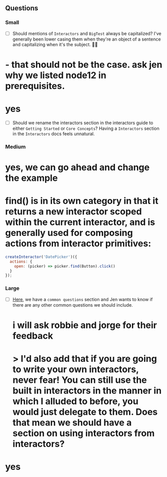 <!--
removed from bigtest docs in order to strip it down to barebones for soft launch

guides
  browser-config
    - cross-browser parallel testing
    - ios/android simulators
    - enabling safari automation
  ci-setup
    - mainly for chrome and firefox. for running safari tests in ci, contact us in discord for the diy instructions.
    - Chromedriver unzipping issues
      - CHROMEWEBDRIVER env variable for github actions
      - SSH into circleci and confirm it's at usr/local/bin/chromedriver
      https://github.com/actions/virtual-environments/pull/269/files
      https://github.com/cvex/trade/issues/152
    - safari diy setup
  code-coverage
concepts
  test-tree
  steps-assertions
-->

## Questions
### Small
- [ ] Should mentions of `Interactors` and `BigTest` always be capitalized? I've generally been lower casing them when they're an object of a sentence and capitalizing when it's the subject. 🤷‍♂️
<!-- - [ ] Node12 is listed as one of the prerequisites for Interactors. Is that the only version of Node that's compatible? -->
  # - that should not be the case. ask jen why we listed node12 in prerequisites.
<!-- - [ ] Should we include the `Page` interactor in the page that lists all the pre-made ones offered by BigTest? -->
  # yes
- [ ] Should we rename the interactors section in the interactors guide to either `Getting Started` or `Core Concepts`? Having a `Interactors` section in the `Interactors` docs feels unnatural.

### Medium
<!-- - [ ] In our example we use the `Button` interactor. We would like to swap it out for `TextField` but I was debating whether to wait for the `jsdom` issue to be resolved or if it's safe to assume we'll have a solution before the launch. -->
  # yes, we can go ahead and change the example
<!-- - [ ] Are `.exists()`, `.has()`, `.is()`, `.absent()`, and `.find()` technically actions? We introduce actions in the context of writing your own interactors but I'm wondering if we should introduce the five mentioned as the "default actions that are available on all interactors".
  - In the quick start examples we assert against `exists()` and `absent()` but don't really connect the dot between these methods and interactors. If we say they're actions, we could include a short sentence to mention that these are technically actions and are returning a boolean. -->
  # find() is in its own category in that it returns a new interactor scoped within the current interactor, and is generally used for composing actions from interactor primitives:
```js
createInteractor('DatePicker')({
  actions: {
    open: (picker) => picker.find(Button).click()
  }
});
```

### Large
- [ ] [Here](https://deploy-preview-662--bigtest.netlify.app/docs/interactors/interactors/write-your-own#common-questions), we have a `common questions` section and Jen wants to know if there are any other common questions we should include.
  # i will ask robbie and jorge for their feedback
  <!-- - [ ] And regarding the [second question](http://localhost:3000/docs/interactors/interactors/write-your-own#i-have-an-interaction-that-is-really-difficult-to-test-what-should-i-do), what should the user do if the problem is _not_ accessibility? -->
  # > I'd also add that if you are going to write your own interactors, never fear! You can still use the built in interactors in the manner in which I alluded to before, you would just delegate to them. Does that mean we should have a section on using interactors from interactors?

<!-- - [ ] We're thinking of providing a very simple sample app for the interactors doc. Thoughts?
  - It could potentially replace `@bigtest/todomvc`.
  - Using `npx`, users would just need to run `npx @bigtest/sample`.
  - The sample app would come with `Jest`, `Cypress`, and `BigTest alpha` already set up.
    - With custom commands in `package.json`, they could run `yarn jest`, `yarn cypress`. `yarn bigtest:alpha` to see the interactors in action.
  - Jen had a neat idea of how we could decorate the app with BigTest logos. -->
  # yes
